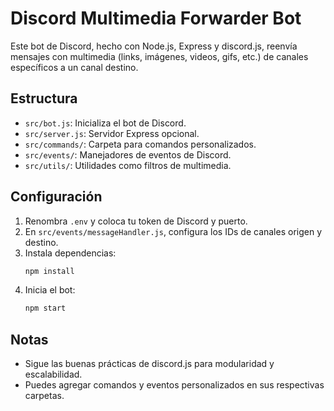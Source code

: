 # Discord Multimedia Forwarder Bot

Este bot de Discord, hecho con Node.js, Express y discord.js, reenvía mensajes con multimedia (links, imágenes, videos, gifs, etc.) de canales específicos a un canal destino.

## Estructura
- `src/bot.js`: Inicializa el bot de Discord.
- `src/server.js`: Servidor Express opcional.
- `src/commands/`: Carpeta para comandos personalizados.
- `src/events/`: Manejadores de eventos de Discord.
- `src/utils/`: Utilidades como filtros de multimedia.

## Configuración
1. Renombra `.env` y coloca tu token de Discord y puerto.
2. En `src/events/messageHandler.js`, configura los IDs de canales origen y destino.
3. Instala dependencias:
   ```sh
   npm install
   ```
4. Inicia el bot:
   ```sh
   npm start
   ```

## Notas
- Sigue las buenas prácticas de discord.js para modularidad y escalabilidad.
- Puedes agregar comandos y eventos personalizados en sus respectivas carpetas.
